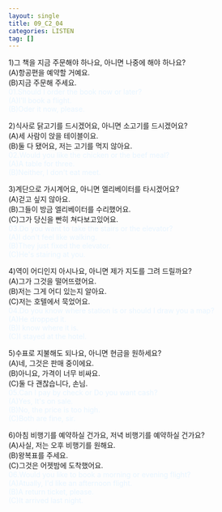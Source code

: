 ```yaml
---
layout: single
title: 09_C2_04
categories: LISTEN
tag: []
---
```


1)그 책을 지금 주문해야 하나요, 아니면 나중에 해야 하나요?   
(A)항공편을 예약할 거예요.   
(B)지금 주문해 주세요.   
<span style="color:#E8F5FF">
01.Should I order the book now or later?   
(A)I'll book a flight.   
(B)Oder it now, please.   
</span>
   
2)식사로 닭고기를 드시겠어요, 아니면 소고기를 드시겠어요?   
(A)세 사람이 앉을 테이블이요.   
(B)둘 다 됐어요, 저는 고기를 먹지 않아요.   
<span style="color:#E8F5FF">
02.Would you like the chicken or the beef meal?   
(A)A table for three.   
(B)Neither, I don't eat meet.   
</span>
   
3)계단으로 가시계어요, 아니면 엘리베이터를 타시겠어요?   
(A)걷고 싶지 않아요.   
(B)그들이 방금 엘리베이터를 수리했어요.   
(C)그가 당신을 빤히 쳐다보고있어요.   
<span style="color:#E8F5FF">
03.Do you want to take the stairs or the elevator?   
(A)I don't feel like walking.   
(B)They just fixed the elevator.   
(C)He's stairing at you.   
</span>
   
4)역이 어디인지 아시나요, 아니면 제가 지도를 그려 드릴까요?    
(A)그가 그것을 떨어뜨렸어요.   
(B)저는 그게 어디 있는지 알아요.   
(C)저는 호텔에서 묵었어요.   
<span style="color:#E8F5FF">
04.Do you know where station is or should I draw you a map?   
(A)He dropped it.   
(B)I know where it is.   
(C)I stayed at the hotel.   
</span>
   
5)수표로 지불해도 되나요, 아니면 현금을 원하세요?   
(A)네, 그것은 판매 중이에요.   
(B)아니요, 가격이 너무 비싸요.   
(C)둘 다 괜찮습니다, 손님.   
<span style="color:#E8F5FF">
05.Can I pay by check or Do you want cash?   
(A)Yes, It's on sale.   
(B)No, the price is too high.   
(C)Both are fine, sir.   
</span>
   
6)아침 비행기를 예약하실 건가요, 저녁 비행기를 예약하실 건가요?   
(A)사실, 저는 오후 비행기를 원해요.   
(B)왕복표를 주세요.   
(C)그것은 어젯밤에 도착했어요.   
<span style="color:#E8F5FF">
06.Would you like to book a morning or evening flight?   
(A)Atually, I'd like an afternoon flight.   
(B)A return ticket, please.   
(C)It arrived last night.   
</span>
